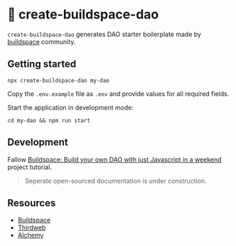 # 🦄 create-buildspace-dao 

`create-buildspace-dao` generates DAO starter boilerplate made by [buildspace](https://github.com/buildspace) community. 


## Getting started

```
npx create-buildspace-dao my-dao
```

Copy the `.env.example` file as `.env` and provide values for all required fields.

Start the application in development mode:
```
cd my-dao && npm run start
```

## Development

Fallow [Buildspace: Build your own DAO with just Javascript in a weekend](https://app.buildspace.so/projects/COb520aae3-7925-42f4-a5e7-eaf718933766) project tutorial.

> Seperate open-sourced documentation is under construction.


## Resources
- [Buildspace](https://app.buildspace.so/projects/COb520aae3-7925-42f4-a5e7-eaf718933766)
- [Thirdweb](https://thirdweb.com/)
- [Alchemy](https://www.alchemy.com/)

